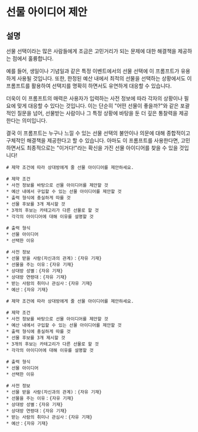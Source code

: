 # 선물 아이디어 제안

## 설명
선물 선택이라는 많은 사람들에게 조금은 고민거리가 되는 문제에 대한 해결책을 제공하는 점에서 훌륭합니다.

예를 들어, 생일이나 기념일과 같은 특정 이벤트에서의 선물 선택에 이 프롬프트가 유용하게 사용될 것입니다. 또한, 한정된 예산 내에서 최적의 선물을 선택하는 상황에서도 이 프롬프트를 활용하여 선택지를 명확히 하면서도 유연하게 대응할 수 있습니다.

더욱이 이 프롬프트의 매력은 사용자가 입력하는 사전 정보에 따라 각자의 상황이나 필요에 맞게 대응할 수 있다는 것입니다. 이는 단순히 "어떤 선물이 좋을까?"와 같은 포괄적인 질문을 넘어, 선물받는 사람이나 그 특정 상황에 바탕을 둔 더 깊은 통찰력을 제공한다는 의미입니다.

결국 이 프롬프트는 누구나 느낄 수 있는 선물 선택의 불안이나 의문에 대해 종합적이고 구체적인 해결책을 제공한다고 할 수 있습니다. 아마도 이 프롬프트를 사용한다면, 고민하면서도 최종적으로는 "이거다!"라는 확신을 가진 선물 아이디어를 찾을 수 있을 것입니다!

```plaintext
# 제약 조건에 따라 상대방에게 줄 선물 아이디어를 제안하세요.

# 제약 조건
* 사전 정보를 바탕으로 선물 아이디어를 제안할 것
* 예산 내에서 구입할 수 있는 선물 아이디어를 제안할 것
* 출력 형식에 충실하게 따를 것
* 선물 후보를 3개 제시할 것
* 3개의 후보는 카테고리가 다른 선물로 할 것
* 각각의 아이디어에 대해 이유를 설명할 것

# 출력 형식
* 선물 아이디어
* 선택한 이유

# 사전 정보
* 선물 받을 사람(자신과의 관계)：{자유 기재}
* 선물을 주는 이유：{자유 기재}
* 상대방 성별：{자유 기재}
* 상대방 연령대：{자유 기재}
* 받는 사람의 취미나 관심사：{자유 기재}
* 예산：{자유 기재}
```

```plaintext
# 제약 조건에 따라 상대방에게 줄 선물 아이디어를 제안하세요.

# 제약 조건
* 사전 정보를 바탕으로 선물 아이디어를 제안할 것
* 예산 내에서 구입할 수 있는 선물 아이디어를 제안할 것
* 출력 형식에 충실하게 따를 것
* 선물 후보를 3개 제시할 것
* 3개의 후보는 카테고리가 다른 선물로 할 것
* 각각의 아이디어에 대해 이유를 설명할 것

# 출력 형식
* 선물 아이디어
* 선택한 이유

# 사전 정보
* 선물 받을 사람(자신과의 관계)：{자유 기재}
* 선물을 주는 이유：{자유 기재}
* 상대방 성별：{자유 기재}
* 상대방 연령대：{자유 기재}
* 받는 사람의 취미나 관심사：{자유 기재}
* 예산：{자유 기재}
```